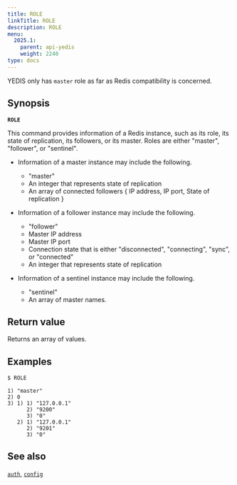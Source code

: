 ```yaml
---
title: ROLE
linkTitle: ROLE
description: ROLE
menu:
  2025.1:
    parent: api-yedis
    weight: 2240
type: docs
---
```

YEDIS only has `master` role as far as Redis compatibility is concerned.

## Synopsis

**`ROLE`**

This command provides information of a Redis instance, such as its role, its state of replication, its followers, or its master. Roles are either "master", "follower", or "sentinel".

- Information of a master instance may include the following.
  * "master"
  * An integer that represents state of replication
  * An array of connected followers { IP address, IP port, State of replication }

- Information of a follower instance may include the following.
  * "follower"
  * Master IP address
  * Master IP port
  * Connection state that is either "disconnected", "connecting", "sync", or "connected"
  * An integer that represents state of replication

- Information of a sentinel instance may include the following.
  * "sentinel"
  * An array of master names.

## Return value

Returns an array of values.

## Examples

```sh
$ ROLE
```

```
1) "master"
2) 0
3) 1) 1) "127.0.0.1"
      2) "9200"
      3) "0"
   2) 1) "127.0.0.1"
      2) "9201"
      3) "0"
```

## See also

[`auth`](../auth/), [`config`](../config/)
